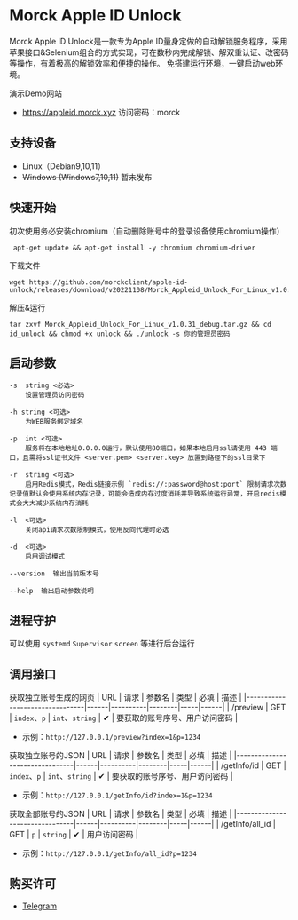 # Morck Apple ID Unlock

Morck Apple ID Unlock是一款专为Apple ID量身定做的自动解锁服务程序，采用苹果接口&Selenium组合的方式实现，可在数秒内完成解锁、解双重认证、改密码等操作，有着极高的解锁效率和便捷的操作。
免搭建运行环境，一键启动web环境。

演示Demo网站

 * https://appleid.morck.xyz     访问密码：morck

## 支持设备

 * Linux（Debian9,10,11）
 * ~~Windows (Windows7,10,11)~~ 暂未发布
 
## 快速开始

初次使用务必安装chromium（自动删除账号中的登录设备使用chromium操作）

     apt-get update && apt-get install -y chromium chromium-driver
    
下载文件

    wget https://github.com/morckclient/apple-id-unlock/releases/download/v20221108/Morck_Appleid_Unlock_For_Linux_v1.0.31_debug.tar.gz
    
解压&运行

    tar zxvf Morck_Appleid_Unlock_For_Linux_v1.0.31_debug.tar.gz && cd id_unlock && chmod +x unlock && ./unlock -s 你的管理员密码
    
## 启动参数
    -s  string <必选>
		设置管理员访问密码

	-h string <可选>
		为WEB服务绑定域名

	-p  int <可选>
		服务将在本地地址0.0.0.0运行，默认使用80端口，如果本地启用ssl请使用 443 端口，且需将ssl证书文件 <server.pem> <server.key> 放置到路径下的ssl目录下

	-r  string <可选>
		启用Redis模式，Redis链接示例 `redis://:password@host:port` 限制请求次数记录值默认会使用系统内存记录，可能会造成内存过度消耗并导致系统运行异常，开启redis模式会大大减少系统内存消耗

	-l  <可选>
		关闭api请求次数限制模式，使用反向代理时必选
 
	-d  <可选>
		启用调试模式
 
	--version  输出当前版本号

	--help  输出启动参数说明

    
## 进程守护

可以使用 `systemd` `Supervisor` `screen` 等进行后台运行

## 调用接口

获取独立账号生成的网页
| URL                            | 请求  | 参数名      | 类型     |  必填  | 描述 |
|--------------------------------|------|----------|--------|-----|------|
| /preview                       | GET  | `index`、`p` | `int`、`string` |  ✔︎  | 要获取的账号序号、用户访问密码 |

- 示例：`http://127.0.0.1/preview?index=1&p=1234`

获取独立账号的JSON
| URL                            | 请求  | 参数名      | 类型     |  必填  | 描述 |
|--------------------------------|------|----------|--------|-----|------|
| /getInfo/id                    | GET  | `index`、`p` | `int`、`string` |  ✔︎  | 要获取的账号序号、用户访问密码 |

- 示例：`http://127.0.0.1/getInfo/id?index=1&p=1234`

获取全部账号的JSON
| URL                            | 请求  | 参数名      | 类型     |  必填  | 描述 |
|--------------------------------|------|----------|--------|-----|------|
| /getInfo/all_id                | GET  | `p` | `string` |  ✔︎  | 用户访问密码 |

- 示例：`http://127.0.0.1/getInfo/all_id?p=1234`

    
## 购买许可

 * [Telegram](https://t.me/morck_hh)
